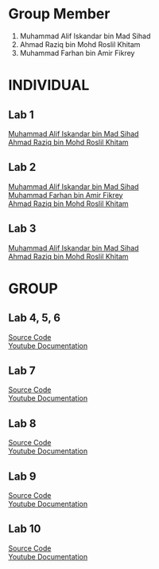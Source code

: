 # Group Member
1. Muhammad Alif Iskandar bin Mad Sihad
2. Ahmad Raziq bin Mohd Roslil Khitam
3. Muhammad Farhan bin Amir Fikrey

# INDIVIDUAL
## Lab 1 
<a href="https://t.me/c/1268048899/33997?thread=33987"> Muhammad Alif Iskandar bin Mad Sihad </a> <br>
<a href= "https://t.me/c/1268048899/34386?thread=33987"> Ahmad Raziq bin Mohd Roslil Khitam</a> <br> 

## Lab 2 
<a href="https://t.me/c/1268048899/34298?thread=33988"> Muhammad Alif Iskandar bin Mad Sihad </a> <br>
<a href="https://t.me/c/1268048899/34395?thread=33988"> Muhammad Farhan bin Amir Fikrey </a> <br>
<a href="https://t.me/c/1268048899/37667?thread=33988"> Ahmad Raziq bin Mohd Roslil Khitam </a> <br>

## Lab 3
<a href="https://t.me/c/1268048899/35259?thread=34431"> Muhammad Alif Iskandar bin Mad Sihad </a> <br>
<a href="https://t.me/c/1268048899/37742?thread=34431"> Ahmad Raziq bin Mohd Roslil Khitam </a> <br>



# GROUP
## Lab 4, 5, 6
<a href="https://github.com/izzcode02/Student-Information-Management-System"> Source Code </a> <br>
<a href="https://youtu.be/gAfW3-yP8OU"> Youtube Documentation </a> <br>

## Lab 7
<a href="https://github.com/izzcode02/Student-Information-Management-System"> Source Code </a> <br>
<a href="https://youtu.be/Svng-QhNjyU"> Youtube Documentation </a> <br>

## Lab 8
<a href="https://github.com/izzcode02/Student-Information-Management-System"> Source Code </a> <br>
<a href="https://youtu.be/5vEeaEuX6iQ"> Youtube Documentation </a> <br>

## Lab 9
<a href="https://github.com/izzcode02/Student-Information-Management-System"> Source Code </a> <br>
<a href="https://youtu.be/aW7VI8LOL4Y"> Youtube Documentation </a> <br>

## Lab 10
<a href="https://github.com/izzcode02/Student-Information-Management-System"> Source Code </a> <br>
<a href="https://youtu.be/2VMXQvMh4t4"> Youtube Documentation</a> <br>
